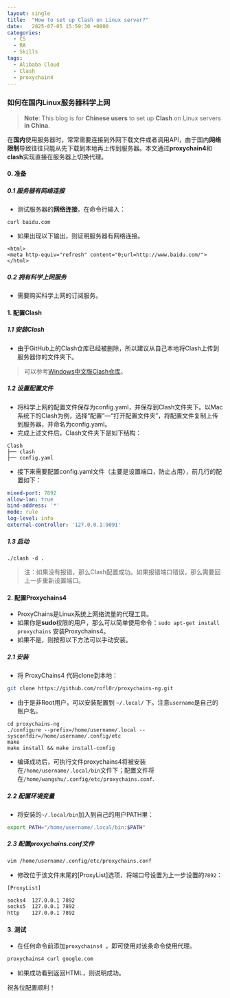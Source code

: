 ```yaml
---
layout: single
title:  "How to set up Clash on Linux server?"
date:   2025-07-05 15:59:30 +0800
categories:
  - CS
  - RA
  - Skills
tags:
  - Alibaba Cloud
  - Clash
  - proxychain4
---
```


### 如何在国内Linux服务器科学上网
> **Note**: This blog is for **Chinese users** to set up **Clash** on Linux servers **in China**.

在**国内**使用服务器时，常常需要连接到外网下载文件或者调用API，由于国内**网络限制**导致往往只能从先下载到本地再上传到服务器。本文通过**proxychain4**和**clash**实现直接在服务器上切换代理。

#### 0. 准备

##### 0.1 服务器有网络连接

- 测试服务器的**网络连接**。在命令行输入：

```shell
curl baidu.com
```

- 如果出现以下输出，则证明服务器有网络连接。

```shell
<html>
<meta http-equiv="refresh" content="0;url=http://www.baidu.com/">
</html>
```

##### 0.2 拥有科学上网服务

- 需要购买科学上网的订阅服务。


#### 1. 配置Clash

##### 1.1 安装Clash

- 由于GitHub上的Clash仓库已经被删除，所以建议从自己本地将Clash上传到服务器你的文件夹下。
> 可以参考[Windows中文版Clash仓库](https://github.com/Z-Siqi/Clash-for-Windows_Chinese)。

##### 1.2 设置配置文件

- 将科学上网的配置文件保存为config.yaml，并保存到Clash文件夹下。以Mac系统下的Clash为例，选择“配置”—“打开配置文件夹”，将配置文件复制上传到服务器，并命名为config.yaml。
- 完成上述文件后，Clash文件夹下是如下结构：

```
Clash
├── clash
├── config.yaml
```

- 接下来需要配置config.yaml文件（主要是设置端口，防止占用），前几行的配置如下：

```yaml
mixed-port: 7892
allow-lan: true
bind-address: '*'
mode: rule
log-level: info
external-controller: '127.0.0.1:9091'
```

##### 1.3 启动

```
./clash -d .
```

> 注：如果没有报错，那么Clash配置成功。如果报错端口错误，那么需要回上一步重新设置端口。


#### 2. 配置Proxychains4

- ProxyChains是Linux系统上网络流量的代理工具。
- 如果你是**sudo**权限的用户，那么可以简单使用命令：`sudo apt-get install proxychains` 安装Proxychains4。
- 如果不是，则按照以下方法可以手动安装。

##### 2.1 安装

- 将 ProxyChains4 代码clone到本地：

```bash
git clone https://github.com/rofl0r/proxychains-ng.git
```

- 由于是非Root用户，可以安装配置到 `~/.local/` 下。注意`username`是自己的账户名。

```shell
cd proxychains-ng
./configure --prefix=/home/username/.local --sysconfdir=/home/username/.config/etc
make
make install && make install-config
```

- 编译成功后，可执行文件proxychains4将被安装在`/home/username/.local/bin`文件下；配置文件将在`/home/wangshu/.config/etc/proxychains.conf`.

##### 2.2 配置环境变量

- 将安装的`~/.local/bin`加入到自己的用户PATH里：

```bash
export PATH="/home/username/.local/bin:$PATH"
```

##### 2.3 配置proxychains.conf文件

```bash
vim /home/username/.config/etc/proxychains.conf
```

- 修改位于该文件末尾的[ProxyList]选项，将端口号设置为上一步设置的`7892`：

```txt
[ProxyList]

socks4	127.0.0.1 7892
socks5	127.0.0.1 7892
http	127.0.0.1 7892
```

#### 3. 测试

- 在任何命令前添加`proxychains4 `，即可使用对该条命令使用代理。

```bash
proxychains4 curl google.com
```

- 如果成功看到返回HTML，则说明成功。

祝各位配置顺利！